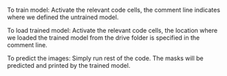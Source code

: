 To train model:
Activate the relevant code cells, the comment line indicates where we defined the untrained model.

To load trained model:
Activate the relevant code cells, the location where we loaded the trained model from the drive folder is specified in the comment line.

To predict the images:
Simply run rest of the code. The masks will be predicted and printed by the trained model.
